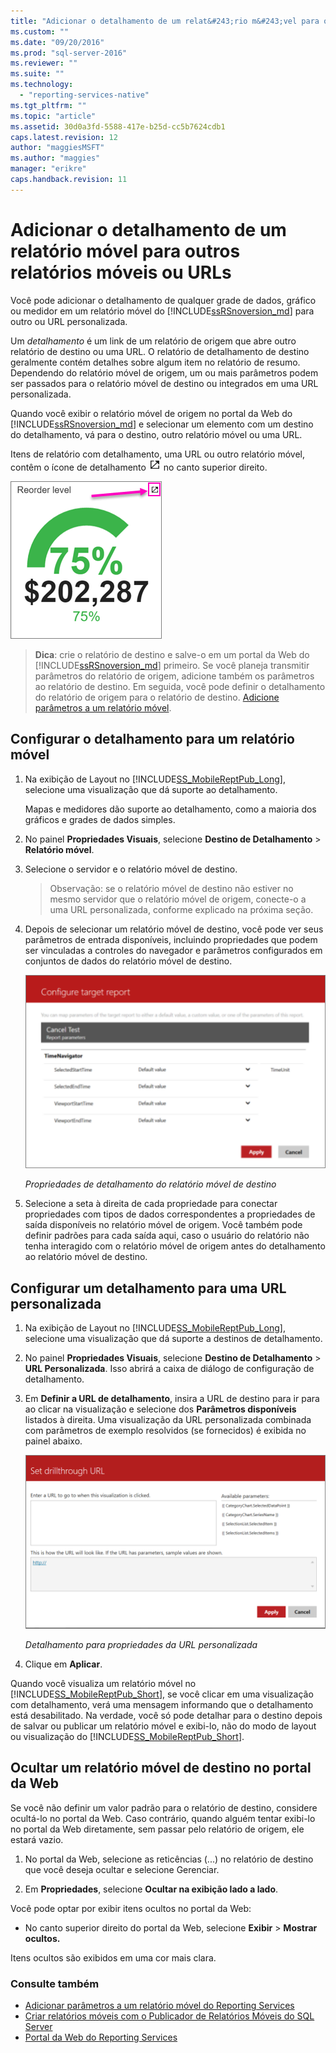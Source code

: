 ```yaml
---
title: "Adicionar o detalhamento de um relat&#243;rio m&#243;vel para outros relat&#243;rios m&#243;veis ou URLs | Microsoft Docs"
ms.custom: ""
ms.date: "09/20/2016"
ms.prod: "sql-server-2016"
ms.reviewer: ""
ms.suite: ""
ms.technology: 
  - "reporting-services-native"
ms.tgt_pltfrm: ""
ms.topic: "article"
ms.assetid: 30d0a3fd-5588-417e-b25d-cc5b7624cdb1
caps.latest.revision: 12
author: "maggiesMSFT"
ms.author: "maggies"
manager: "erikre"
caps.handback.revision: 11
---
```

# Adicionar o detalhamento de um relat&#243;rio m&#243;vel para outros relat&#243;rios m&#243;veis ou URLs
Você pode adicionar o detalhamento de qualquer grade de dados, gráfico ou medidor em um relatório móvel do [!INCLUDE[ssRSnoversion_md](../../includes/ssrsnoversion-md.md)] para outro ou URL personalizada. 

Um *detalhamento* é um link de um relatório de origem que abre outro relatório de destino ou uma URL. O relatório de detalhamento de destino geralmente contém detalhes sobre algum item no relatório de resumo. Dependendo do relatório móvel de origem, um ou mais parâmetros podem ser passados para o relatório móvel de destino ou integrados em uma URL personalizada.  
  
Quando você exibir o relatório móvel de origem no portal da Web do [!INCLUDE[ssRSnoversion_md](../../includes/ssrsnoversion-md.md)] e selecionar um elemento com um destino do detalhamento, vá para o destino, outro relatório móvel ou uma URL.  

Itens de relatório com detalhamento, uma URL ou outro relatório móvel, contêm o ícone de detalhamento ![mobile-report-drill-through-icon](../../reporting-services/mobile-reports/media/mobile-report-drill-through-icon.png) no canto superior direito.

![mobile-report-gauge-drill-through](../../reporting-services/mobile-reports/media/mobile-report-gauge-drill-through.png) 

>**Dica**: crie o relatório de destino e salve-o em um portal da Web do [!INCLUDE[ssRSnoversion_md](../../includes/ssrsnoversion-md.md)] primeiro. Se você planeja transmitir parâmetros do relatório de origem, adicione também os parâmetros ao relatório de destino. Em seguida, você pode definir o detalhamento do relatório de origem para o relatório de destino. [Adicione parâmetros a um relatório móvel](../../reporting-services/mobile-reports/add-parameters-to-a-mobile-report-reporting-services.md).
 
## Configurar o detalhamento para um relatório móvel  

1. Na exibição de Layout no [!INCLUDE[SS_MobileReptPub_Long](../../includes/ss-mobilereptpub-long.md)], selecione uma visualização que dá suporte ao detalhamento.   

   Mapas e medidores dão suporte ao detalhamento, como a maioria dos gráficos e grades de dados simples.
   
2. No painel **Propriedades Visuais**, selecione **Destino de Detalhamento** > **Relatório móvel**.  
3. Selecione o servidor e o relatório móvel de destino.  

   >Observação: se o relatório móvel de destino não estiver no mesmo servidor que o relatório móvel de origem, conecte-o a uma URL personalizada, conforme explicado na próxima seção.  
 
4. Depois de selecionar um relatório móvel de destino, você pode ver seus parâmetros de entrada disponíveis, incluindo propriedades que podem ser vinculadas a controles do navegador e parâmetros configurados em conjuntos de dados do relatório móvel de destino.  

   ![móvel-relatório-detalhamento-destino](../../reporting-services/mobile-reports/media/mobile-report-drillthrough-target.PNG)
   
   *Propriedades de detalhamento do relatório móvel de destino*  
  
5. Selecione a seta à direita de cada propriedade para conectar propriedades com tipos de dados correspondentes a propriedades de saída disponíveis no relatório móvel de origem. Você também pode definir padrões para cada saída aqui, caso o usuário do relatório não tenha interagido com o relatório móvel de origem antes do detalhamento ao relatório móvel de destino.  
  
## Configurar um detalhamento para uma URL personalizada  
  
1. Na exibição de Layout no [!INCLUDE[SS_MobileReptPub_Long](../../includes/ss-mobilereptpub-long.md)], selecione uma visualização que dá suporte a destinos de detalhamento.    
2. No painel **Propriedades Visuais**, selecione **Destino de Detalhamento** > **URL Personalizada**.  Isso abrirá a caixa de diálogo de configuração de detalhamento.  
  
3. Em **Definir a URL de detalhamento**, insira a URL de destino para ir para ao clicar na visualização e selecione dos **Parâmetros disponíveis** listados à direita. Uma visualização da URL personalizada combinada com parâmetros de exemplo resolvidos (se fornecidos) é exibida no painel abaixo.  
  
   ![móvel-relatório-detalhamento-url](../../reporting-services/mobile-reports/media/mobile-report-drillthrough-url.PNG)
  
   *Detalhamento para propriedades da URL personalizada*  
  
4. Clique em **Aplicar**.  

  
Quando você visualiza um relatório móvel no [!INCLUDE[SS_MobileReptPub_Short](../../includes/ss-mobilereptpub-short.md)], se você clicar em uma visualização com detalhamento, verá uma mensagem informando que o detalhamento está desabilitado. Na verdade, você só pode detalhar para o destino depois de salvar ou publicar um relatório móvel e exibi-lo, não do modo de layout ou visualização do [!INCLUDE[SS_MobileReptPub_Short](../../includes/ss-mobilereptpub-short.md)].  

## Ocultar um relatório móvel de destino no portal da Web
Se você não definir um valor padrão para o relatório de destino, considere ocultá-lo no portal da Web. Caso contrário, quando alguém tentar exibi-lo no portal da Web diretamente, sem passar pelo relatório de origem, ele estará vazio.

1. No portal da Web, selecione as reticências (...) no relatório de destino que você deseja ocultar e selecione Gerenciar.

2. Em **Propriedades**, selecione **Ocultar na exibição lado a lado**.

Você pode optar por exibir itens ocultos no portal da Web: 

* No canto superior direito do portal da Web, selecione **Exibir** > **Mostrar ocultos.** 

Itens ocultos são exibidos em uma cor mais clara.
    
### Consulte também  
 
* [Adicionar parâmetros a um relatório móvel do Reporting Services](../../reporting-services/mobile-reports/add-parameters-to-a-mobile-report-reporting-services.md)
* [Criar relatórios móveis com o Publicador de Relatórios Móveis do SQL Server](../../reporting-services/mobile-reports/create-mobile-reports-with-sql-server-mobile-report-publisher.md) 
* [Portal da Web do Reporting Services](../../reporting-services/web-portal-ssrs-native-mode.md)
